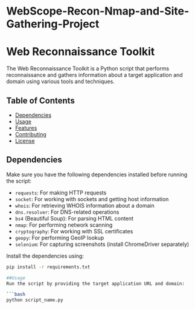 # WebScope-Recon-Nmap-and-Site-Gathering-Project

# Web Reconnaissance Toolkit

The Web Reconnaissance Toolkit is a Python script that performs reconnaissance and gathers information about a target application and domain using various tools and techniques.

## Table of Contents

- [Dependencies](#dependencies)
- [Usage](#usage)
- [Features](#features)
- [Contributing](#contributing)
- [License](#license)

## Dependencies

Make sure you have the following dependencies installed before running the script:

- `requests`: For making HTTP requests
- `socket`: For working with sockets and getting host information
- `whois`: For retrieving WHOIS information about a domain
- `dns.resolver`: For DNS-related operations
- `bs4` (Beautiful Soup): For parsing HTML content
- `nmap`: For performing network scanning
- `cryptography`: For working with SSL certificates
- `geopy`: For performing GeoIP lookup
- `selenium`: For capturing screenshots (install ChromeDriver separately)

Install the dependencies using:

```bash
pip install -r requirements.txt

##Usage
Run the script by providing the target application URL and domain:

```bash
python script_name.py
